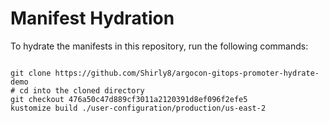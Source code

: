 
# Manifest Hydration

To hydrate the manifests in this repository, run the following commands:

```shell

git clone https://github.com/Shirly8/argocon-gitops-promoter-hydrate-demo
# cd into the cloned directory
git checkout 476a50c47d889cf3011a2120391d8ef096f2efe5
kustomize build ./user-configuration/production/us-east-2
```
